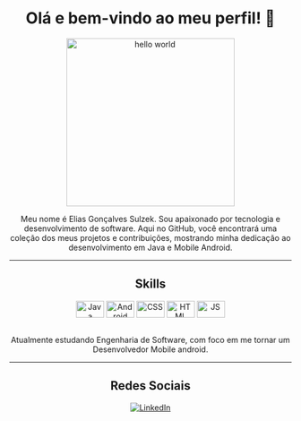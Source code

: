 

<!--
**eliassulzek/eliassulzek** is a ✨ _special_ ✨ repository because its `README.md` (this file) appears on your GitHub profile.

Here are some ideas to get you started:

- 🔭 I’m currently working on ...
- 🌱 I’m currently learning ...
- 👯 I’m looking to collaborate on ...
- 🤔 I’m looking for help with ...
- 💬 Ask me about ...
- 📫 How to reach me: ...
- 😄 Pronouns: ...
- ⚡ Fun fact: ...
-->

<div align="center">
  <h1>Olá e bem-vindo ao meu perfil! 👋</h1>
  <img height="300em" src="https://cdna.artstation.com/p/assets/images/images/035/693/656/original/gwyneth-balucio-hello-world.gif?1615642877" alt="hello world">
  <p>Meu nome é Elias Gonçalves Sulzek. Sou apaixonado por tecnologia e desenvolvimento de software. Aqui no GitHub, você encontrará uma coleção dos meus projetos e contribuições, mostrando minha dedicação ao desenvolvimento em Java e Mobile Android.</p>
</div>

<hr>

<div align="center">
  <h2>Skills</h2>
  <div id="languages">
    <img align="center" alt="Java" height="30" width="50" src="https://cdn.jsdelivr.net/gh/devicons/devicon/icons/java/java-original-wordmark.svg" />
    <img align="center" alt="Android" height="30" width="50" src="https://cdn.jsdelivr.net/gh/devicons/devicon/icons/android/android-original.svg" />
    <img align="center" alt="CSS" height="30" width="50" src="https://cdn.jsdelivr.net/gh/devicons/devicon/icons/css3/css3-original.svg" />
    <img align="center" alt="HTML" height="30" width="50" src="https://cdn.jsdelivr.net/gh/devicons/devicon/icons/html5/html5-original.svg" />
    <img align="center" alt="JS" height="30" width="50" src="https://cdn.jsdelivr.net/gh/devicons/devicon/icons/javascript/javascript-original.svg" />
  </div>
  <br>
  <p>Atualmente estudando Engenharia de Software, com foco em me tornar um Desenvolvedor Mobile android.</p>
</div>

<hr>

<div align="center">
  <h2>Redes Sociais</h2>
  <a href="https://www.linkedin.com/in/elias-sulzek-26b259233/" target="_blank">
    <img src="https://img.shields.io/badge/-LinkedIn-%230077B5?style=for-the-badge&logo=linkedin&logoColor=white" target="_blank" alt="LinkedIn">
  </a>
</div>

<div id="status">
</div>

<br>
